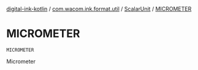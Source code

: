 [digital-ink-kotlin](../../index.md) / [com.wacom.ink.format.util](../index.md) / [ScalarUnit](index.md) / [MICROMETER](./-m-i-c-r-o-m-e-t-e-r.md)

# MICROMETER

`MICROMETER`

Micrometer

